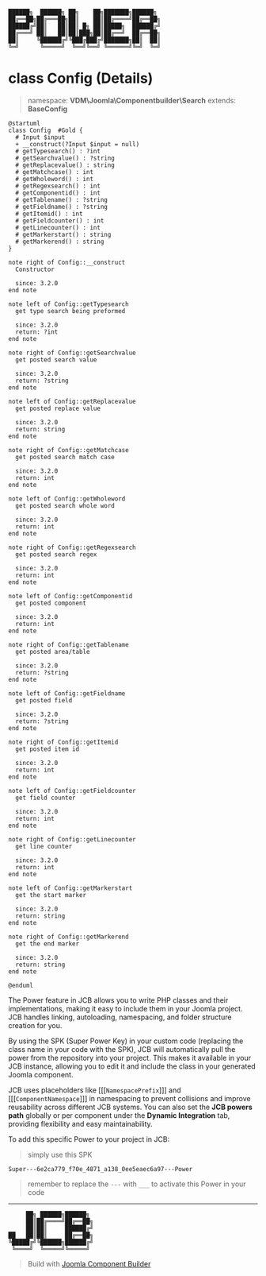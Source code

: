 ```
██████╗  ██████╗ ██╗    ██╗███████╗██████╗
██╔══██╗██╔═══██╗██║    ██║██╔════╝██╔══██╗
██████╔╝██║   ██║██║ █╗ ██║█████╗  ██████╔╝
██╔═══╝ ██║   ██║██║███╗██║██╔══╝  ██╔══██╗
██║     ╚██████╔╝╚███╔███╔╝███████╗██║  ██║
╚═╝      ╚═════╝  ╚══╝╚══╝ ╚══════╝╚═╝  ╚═╝
```
# class Config (Details)
> namespace: **VDM\Joomla\Componentbuilder\Search**
> extends: **BaseConfig**

```uml
@startuml
class Config  #Gold {
  # Input $input
  + __construct(?Input $input = null)
  # getTypesearch() : ?int
  # getSearchvalue() : ?string
  # getReplacevalue() : string
  # getMatchcase() : int
  # getWholeword() : int
  # getRegexsearch() : int
  # getComponentid() : int
  # getTablename() : ?string
  # getFieldname() : ?string
  # getItemid() : int
  # getFieldcounter() : int
  # getLinecounter() : int
  # getMarkerstart() : string
  # getMarkerend() : string
}

note right of Config::__construct
  Constructor

  since: 3.2.0
end note

note left of Config::getTypesearch
  get type search being preformed

  since: 3.2.0
  return: ?int
end note

note right of Config::getSearchvalue
  get posted search value

  since: 3.2.0
  return: ?string
end note

note left of Config::getReplacevalue
  get posted replace value

  since: 3.2.0
  return: string
end note

note right of Config::getMatchcase
  get posted search match case

  since: 3.2.0
  return: int
end note

note left of Config::getWholeword
  get posted search whole word

  since: 3.2.0
  return: int
end note

note right of Config::getRegexsearch
  get posted search regex

  since: 3.2.0
  return: int
end note

note left of Config::getComponentid
  get posted component

  since: 3.2.0
  return: int
end note

note right of Config::getTablename
  get posted area/table

  since: 3.2.0
  return: ?string
end note

note left of Config::getFieldname
  get posted field

  since: 3.2.0
  return: ?string
end note

note right of Config::getItemid
  get posted item id

  since: 3.2.0
  return: int
end note

note left of Config::getFieldcounter
  get field counter

  since: 3.2.0
  return: int
end note

note right of Config::getLinecounter
  get line counter

  since: 3.2.0
  return: int
end note

note left of Config::getMarkerstart
  get the start marker

  since: 3.2.0
  return: string
end note

note right of Config::getMarkerend
  get the end marker

  since: 3.2.0
  return: string
end note
 
@enduml
```

The Power feature in JCB allows you to write PHP classes and their implementations, making it easy to include them in your Joomla project. JCB handles linking, autoloading, namespacing, and folder structure creation for you.

By using the SPK (Super Power Key) in your custom code (replacing the class name in your code with the SPK), JCB will automatically pull the power from the repository into your project. This makes it available in your JCB instance, allowing you to edit it and include the class in your generated Joomla component.

JCB uses placeholders like [[[`NamespacePrefix`]]] and [[[`ComponentNamespace`]]] in namespacing to prevent collisions and improve reusability across different JCB systems. You can also set the **JCB powers path** globally or per component under the **Dynamic Integration** tab, providing flexibility and easy maintainability.

To add this specific Power to your project in JCB:

> simply use this SPK
```
Super---6e2ca779_f70e_4871_a138_0ee5eaec6a97---Power
```
> remember to replace the `---` with `___` to activate this Power in your code

---
```
     ██╗ ██████╗██████╗
     ██║██╔════╝██╔══██╗
     ██║██║     ██████╔╝
██   ██║██║     ██╔══██╗
╚█████╔╝╚██████╗██████╔╝
 ╚════╝  ╚═════╝╚═════╝
```
> Build with [Joomla Component Builder](https://git.vdm.dev/joomla/Component-Builder)

